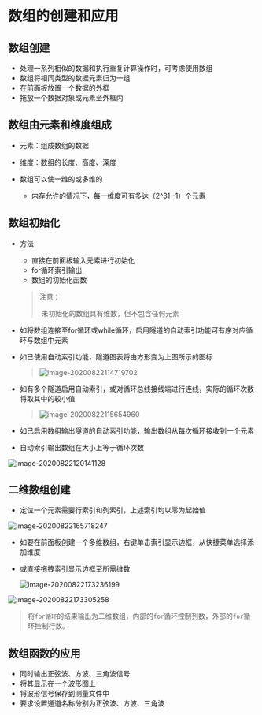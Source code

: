 # 数组的创建和应用

## 数组创建

- 处理一系列相似的数据和执行重复计算操作时，可考虑使用数组
- 数组将相同类型的数据元素归为一组
- 在前面板放置一个数据的外框
- 拖放一个数据对象或元素至外框内 

## 数组由元素和维度组成

- 元素：组成数组的数据
- 维度：数组的长度、高度、深度

- 数组可以使一维的或多维的
  - 内存允许的情况下，每一维度可有多达（2^31 -1）个元素

## 数组初始化

- 方法

  - 直接在前面板输入元素进行初始化
  - for循环索引输出
  - 数组的初始化函数

  > 注意：
  >
  > ​     未初始化的数组具有维数，但不包含任何元素

  

- 如将数组连接至for循环或while循环，启用隧道的自动索引功能可有序对应循环与数组中元素

- 如已使用自动索引功能，隧道图表将由方形变为上图所示的图标

  > ![image-20200822114719702](https://gitee.com/zr001/writeimges/raw/master/images/image-20200822114719702.png)

- 如有多个隧道启用自动索引，或对循环总线接线端进行连线，实际的循环次数将取其中的较小值

  > ![image-20200822115654960](https://gitee.com/zr001/writeimges/raw/master/images/image-20200822115654960.png)

- 如已启用数组输出隧道的自动索引功能，输出数组从每次循环接收到一个元素

- 自动索引输出数组在大小上等于循环次数

![image-20200822120141128](https://gitee.com/zr001/writeimges/raw/master/images/image-20200822120141128.png)

## 二维数组创建

- 定位一个元素需要行索引和列索引，上述索引均以零为起始值

![image-20200822165718247](https://gitee.com/zr001/writeimges/raw/master/images/image-20200822165718247.png)

- 如要在前面板创建一个多维数组，右键单击索引显示边框，从快捷菜单选择添加维度

- 或直接拖拽索引显示边框至所需维数

  ![image-20200822173236199](https://gitee.com/zr001/writeimges/raw/master/images/image-20200822173236199.png)

![image-20200822173305258](https://gitee.com/zr001/writeimges/raw/master/images/image-20200822173305258.png)

> 将`for循环`的结果输出为二维数组，内部的`for`循环控制列数，外部的`for`循环控制行数。

## 数组函数的应用

- 同时输出正弦波、方波、三角波信号
- 将其显示在一个波形图上
- 将波形信号保存到测量文件中
- 要求设置通道名称分别为正弦波、方波、三角波